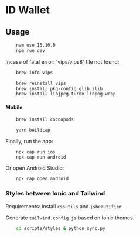 # ID Wallet

## Usage
```bash
    nvm use 16.10.0
    npm run dev
```

Incase of fatal error: 'vips/vips8' file not found:

```bash
    brew info vips
```

```bash
    brew reinstall vips
    brew install pkg-config glib zlib
    brew install libjpeg-turbo libpng webp
```
#### Mobile
```bash
    brew install cocoapods
```

```bash
    yarn buildcap
```

Finally, run the app:

```
    npx cap run ios
    npx cap run android
```

Or open Android Studio:

```
    npx cap open android
```

### Styles between Ionic and Tailwind
Requirements: install `cssutils` and `jsbeautifier`.

Generate `tailwind.config.js` based on Ionic themes.
```bash
    cd scripts/styles & python sync.py
```
